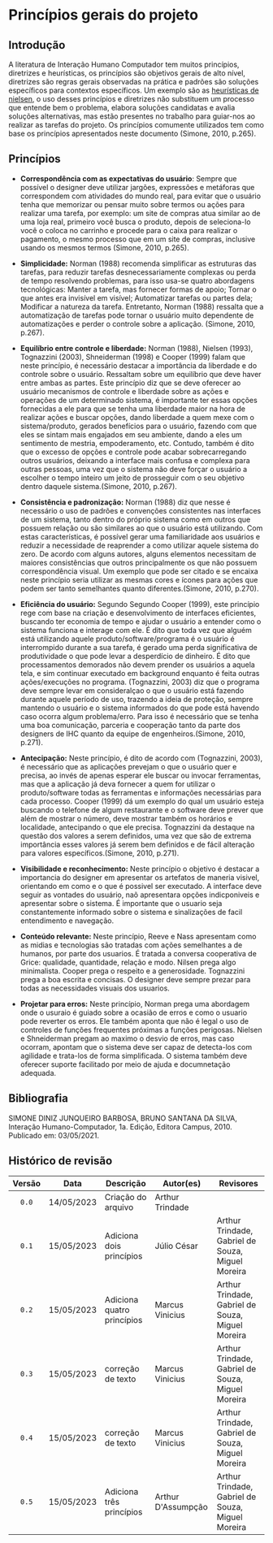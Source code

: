 # Princípios gerais do projeto
## Introdução
A literatura de Interação Humano Computador tem muitos princípios, diretrizes e heurísticas, os princípios são objetivos gerais de alto nível, diretrizes são regras gerais observadas na prática e padrões são soluções específicos para contextos específicos. Um exemplo são as [heurísticas de nielsen](../planejamento/processo.md), o uso desses princípios e diretrizes não substituem um processo que entende bem o problema, elabora soluções candidatas e avalia soluções alternativas, mas estão presentes no trabalho para guiar-nos ao realizar as tarefas do projeto. Os princípios comumente utilizados tem como base os princípios apresentados neste documento (Simone, 2010, p.265).

## Princípios

- **Correspondência com as expectativas do usuário**: Sempre que possível o designer deve utilizar jargões, expressões e metáforas que correspondem com atividades do mundo real, para evitar que o usuário tenha que memorizar ou pensar muito sobre termos ou ações para realizar uma tarefa, por exemplo: um site de compras atua similar ao de uma loja real, primeiro você busca o produto, depois de seleciona-lo você o coloca no carrinho e procede para o caixa para realizar o pagamento, o mesmo processo que em um site de compras, inclusive usando os mesmos termos (Simone, 2010, p.265).
- **Simplicidade:** Norman (1988) recomenda simplificar as estruturas das tarefas, para reduzir tarefas desnecessariamente complexas ou perda de tempo resolvendo problemas, para isso usa-se quatro abordagens tecnológicas: Manter a tarefa, mas fornecer formas de apoio; Tornar o que antes era invisível em visível; Automatizar tarefas ou partes dela; Modificar a natureza da tarefa. Entretanto, Norman (1988) ressalta que a automatização de tarefas pode tornar o usuário muito dependente de automatizações e perder o controle sobre a aplicação. (Simone, 2010, p.267).

- **Equilíbrio entre controle e liberdade:** Norman (1988), Nielsen (1993), Tognazzini (2003), Shneiderman (1998) e Cooper (1999) falam que neste princípio, é necessário destacar a importância da liberdade e do controle sobre o usuário. Ressaltam sobre um equilíbrio que deve haver entre ambas as partes. Este princípio diz que se deve oferecer ao usuário mecanismos de controle e liberdade sobre as ações e operações de um determinado sistema, é importante ter essas opções fornecidas a ele para que se tenha uma liberdade maior na hora de realizar ações e buscar opções, dando liberdade a quem mexe com o sistema/produto, gerados benefícios para o usuário, fazendo com que eles se sintam mais engajados em seu ambiente, dando a eles um sentimento de mestria, empoderamento, etc. Contudo, também é dito que o excesso de opções e controle pode acabar sobrecarregando outros usuários, deixando a interface mais confusa e complexa para outras pessoas, uma vez que o sistema não deve forçar o usuário a escolher o tempo inteiro um jeito de prosseguir com o seu objetivo dentro daquele sistema.(Simone, 2010, p.267).

- **Consistência e padronização:** Norman (1988) diz que nesse é necessário o uso de padrões e convenções consistentes nas interfaces de um sistema, tanto dentro do próprio sistema como em outros que possuem relação ou são similares ao que o usuário está utilizando. Com estas características, é possível gerar uma familiaridade aos usuários e reduzir a necessidade de reaprender a como utilizar aquele sistema do zero. De acordo com alguns autores, alguns elementos necessitam de maiores consistências que outros principalmente os que não possuem correspondência visual. Um exemplo que pode ser citado e se encaixa neste princípio seria utilizar as mesmas cores e ícones para ações que podem ser tanto semelhantes quanto diferentes.(Simone, 2010, p.270).

- **Eficiência do usuário:** Segundo Segundo Cooper (1999), este princípio rege com base na criação e desenvolvimento de interfaces eficientes, buscando ter economia de tempo e ajudar o usuário a entender como o sistema funciona e interage com ele. É dito que toda vez que alguém está utilizando aquele produto/software/programa é o usuário é interrompido durante a sua tarefa, é gerado uma perda significativa de produtividade o que pode levar a desperdício de dinheiro. É dito que processamentos demorados não devem prender os usuários a aquela tela, e sim continuar executado em background enquanto é feita outras ações/execuções no programa. (Tognazzini, 2003) diz que o programa deve sempre levar em consideralçao o que o usuário está fazendo durante aquele período de uso, trazendo a ideia de proteção, sempre mantendo o usuário e o sistema informados do que pode está havendo caso ocorra algum problema/erro. Para isso é necessário que se tenha uma boa comunicação, parceria e cooperação tanto da parte dos designers de IHC quanto da equipe de engenheiros.(Simone, 2010, p.271).

- **Antecipação:** Neste princípio, é dito de acordo com (Tognazzini, 2003), é necessário que as aplicações prevejam o que o usuário quer e precisa, ao invés de apenas esperar ele buscar ou invocar ferramentas, mas que a aplicação já deva fornecer a quem for utilizar o produto/software todas as ferramentas e informações necessárias para cada processo. Cooper (1999) dá um exemplo do qual um usuário esteja buscando o telefone de algum restaurante e o software deve prever que além de mostrar o número, deve mostrar também os horários e localidade, antecipando o que ele precisa. Tognazzini da destaque na questão dos valores a serem definidos, uma vez que são de extrema importância esses valores já serem bem definidos e de fácil alteração para valores específicos.(Simone, 2010, p.271).
  
- **Visibilidade e reconhecimento:** Neste princípio o objetivo é destacar a importancia do designer em apresentar os artefatos de maneria visivel, orientando em como e o que é possivel ser executado. A interface deve seguir as vontades do usuário, naõ apresentara opções indicponiveis e apresentar sobre o sistema. É importante que o usuario seja constantemente informado sobre o sistema e sinalizações de facil entendimento e navegação. 

- **Conteúdo relevante:** Neste princípio, Reeve e Nass apresentam como as midias e tecnologias são tratadas com ações semelhantes a de humanos, por parte dos usuarios. É tratada a conversa cooperativa de Grice: qualidade, quantidade, relação e modo. Nilsen prega algo minimalista. Cooper prega o respeito e a generosidade. Tognazzini prega a boa escrita e concisas. O designer deve sempre prezar para todas as necessidades visuais dos usuarios.

- **Projetar para erros:** Neste princípio, Norman prega uma abordagem onde o usuraio é guiado sobre a ocasião de erros e como o usuario pode reverter os erros. Ele também aponta que não é legal o uso de controles de funções frequentes próximas a funções perigosas. Nielsen e Shneiderman pregam ao maximo o desvio de erros, mas caso ocorram, apontam que o sistema deve ser capaz de detecta-los com agilidade e trata-los de forma simplificada. O sistema também deve oferecer suporte facilitado por meio de ajuda e documnetação adequada.

<!-- ## Referências -->
<!-- FONTES CITADAS UTILIZADAS PARA EMBASAR O TEXTO. REMOVER CASO NÃO HOUVER  -->

## Bibliografia
SIMONE DINIZ JUNQUEIRO BARBOSA, BRUNO SANTANA DA SILVA, Interação Humano-Computador, 1a.
Edição, Editora Campus, 2010. Publicado em: 03/05/2021.
<!-- FONTES CONSULTADAS DURANTE A ELABORAÇÃO DO TEXTO, CITADAS OU NÃO. REMOVER CASO NÃO HOUVER -->

## Histórico de revisão

| Versão     | Data        | Descrição            | Autor(es)                          | Revisores      |
| :--------: | :---------: | -------------------- | ---------------------------------- | -------------- |
| `0.0`      |  14/05/2023 | Criação do arquivo   | Arthur Trindade                    |  |
| `0.1`      |  15/05/2023 | Adiciona dois princípios| Júlio César                     | Arthur Trindade, Gabriel de Souza, Miguel Moreira|
| `0.2`      |  15/05/2023 | Adiciona quatro princípios| Marcus Vinicius               | Arthur Trindade, Gabriel de Souza, Miguel Moreira|
| `0.3`      |  15/05/2023 | correção de texto    | Marcus Vinicius                    | Arthur Trindade, Gabriel de Souza, Miguel Moreira|
| `0.4`      |  15/05/2023 | correção de texto    | Marcus Vinicius                    | Arthur Trindade, Gabriel de Souza, Miguel Moreira|
| `0.5`      |  15/05/2023 | Adiciona três princípios| Arthur D'Assumpção              | Arthur Trindade, Gabriel de Souza, Miguel Moreira|
